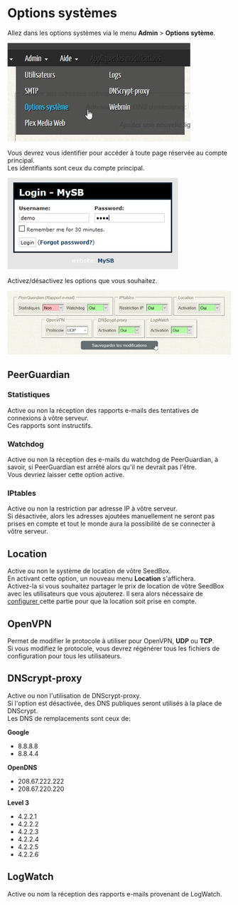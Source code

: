 # Options systèmes

Allez dans les options systèmes via le menu **Admin** &gt; **Options sytème**.

![](../.gitbook/assets/menu_admin_options.jpg)

Vous devrez vous identifier pour accéder à toute page réservée au compte principal.  
Les identifiants sont ceux du compte principal.

![](../.gitbook/assets/admin_login.jpg)

Activez/désactivez les options que vous souhaitez.

![](../.gitbook/assets/options_system.jpg)

## PeerGuardian

### Statistiques

Active ou non la réception des rapports e-mails des tentatives de connexions à vôtre serveur.  
Ces rapports sont instructifs.

### Watchdog

Active ou non la réception des e-mails du watchdog de PeerGuardian, à savoir, si PeerGuardian est arrêté alors qu'il ne devrait pas l'être.  
Vous devriez laisser cette option active.

### IPtables

Active ou non la restriction par adresse IP à vôtre serveur.  
Si désactivée, alors les adresses ajoutées manuellement ne seront pas prises en compte et tout le monde aura la possibilité de se connecter à vôtre serveur.

## Location

Active ou non le système de location de vôtre SeedBox.  
En activant cette option, un nouveau menu **Location** s'affichera.  
Activez-la si vous souhaitez partager le prix de location de vôtre SeedBox avec les utilisateurs que vous ajouterez. Il sera alors nécessaire de [configurer ](https://mysb.gitbook.io/doc/v/v5.3_fr/configuration/gestion-locative)cette partie pour que la location soit prise en compte.

## OpenVPN

Permet de modifier le protocole à utiliser pour OpenVPN, **UDP** ou **TCP**.  
Si vous modifiez le protocole, vous devrez régénérer tous les fichiers de configuration pour tous les utilisateurs.

## DNScrypt-proxy

Active ou non l'utilisation de DNScrypt-proxy.  
Si l'option est désactivée, des DNS publiques seront utilisés à la place de DNScrypt.  
Les DNS de remplacements sont ceux de:

**Google**

* 8.8.8.8
* 8.8.4.4

**OpenDNS**

* 208.67.222.222
* 208.67.220.220

**Level 3**

* 4.2.2.1
* 4.2.2.2
* 4.2.2.3
* 4.2.2.4
* 4.2.2.5
* 4.2.2.6

## LogWatch

Active ou nom la réception des rapports e-mails provenant de LogWatch.


